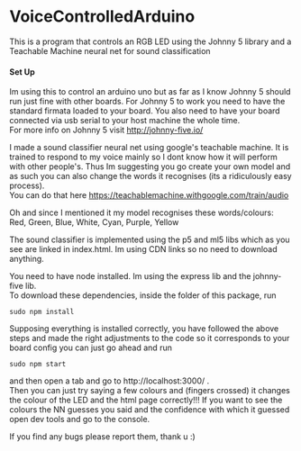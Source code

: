 # VoiceControlledArduino
This is a program that controls an RGB LED using the Johnny 5 library and a Teachable Machine neural net for sound classification

<h4>Set Up</h4>

Im using this to control an arduino uno but as far as I know Johnny 5 should run just fine with other boards. For Johnny 5 to work you need to have the standard firmata loaded to your board. You also need to have your board connected via usb serial to your host machine the whole time.
<br>For more info on Johnny 5 visit http://johnny-five.io/

I made a sound classifier neural net using google's teachable machine. It is trained to respond to my voice mainly so I dont know how it will perform with other people's. Thus Im suggesting you go create your own model and as such you can also change the words it recognises (its a ridiculously easy process).
<br>You can do that here https://teachablemachine.withgoogle.com/train/audio

Oh and since I mentioned it my model recognises these words/colours:
<br>Red, Green, Blue, White, Cyan, Purple, Yellow

The sound classifier is implemented using the p5 and ml5 libs which as you see are linked in index.html. Im using CDN links so no need to download anything.

You need to have node installed. Im using the express lib and the johnny-five lib. 
<br>To download these dependencies, inside the folder of this package, run
```
sudo npm install
```
Supposing everything is installed correctly, you have followed the above steps and made the right adjustments to the code so it corresponds to your board config
you can just go ahead and run
```
sudo npm start
```
and then open a tab and go to http://localhost:3000/ .
<br>Then you can just try saying a few colours and (fingers crossed) it changes the colour of the LED and the html page correctly!!! If you want to see the colours the NN guesses you said and the confidence with which it guessed open dev tools and go to the console.

If you find any bugs please report them, thank u :)


